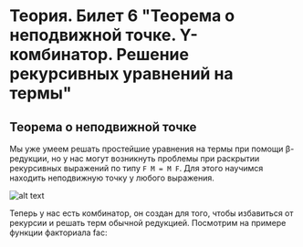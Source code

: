 # Теория. Билет 6 "Теорема о неподвижной точке. Y-комбинатор. Решение рекурсивных уравнений на термы"

## Теорема о неподвижной точке

Мы уже умеем решать простейшие уравнения на термы при помощи β-редукции, но у нас могут возникнуть проблемы при раскрытии рекурсивных выражений по типу `F M = M F`. Для этого научимся находить неподвижную точку у любого выражения.

![alt text](https://ie.wampi.ru/2021/12/24/6_1.jpg)

Теперь у нас есть комбинатор, он создан для того, чтобы избавиться от рекурсии и решать терм обычной редукцией. Посмотрим на примере функции факториала fac:


